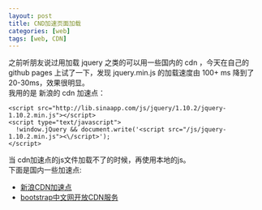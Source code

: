 ```yaml
---
layout: post
title: CND加速页面加载
categories: [web]
tags: [web, CDN]
---
```


之前听朋友说过用加载 jquery 之类的可以用一些国内的 cdn ，今天在自己的 github pages 上试了一下，发现 jquery.min.js 的加载速度由 100+ ms 降到了 20-30ms，效果很明显。  
我用的是 新浪的 cdn 加速点：

    <script src="http://lib.sinaapp.com/js/jquery/1.10.2/jquery-1.10.2.min.js"></script>
    <script type="text/javascript">
      !window.jQuery && document.write('<script src="/js/jquery-1.10.2.min.js"><\/script>');
    </script>

当 cdn加速点的js文件加载不了的时候，再使用本地的js。  
下面是国内一些加速点:   

- [新浪CDN加速点](http://lib.sinaapp.com/)
- [bootstrap中文网开放CDN服务](http://open.bootcss.com/)